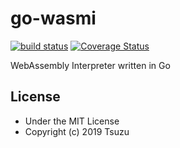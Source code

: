 # go-wasmi
[![build status](https://img.shields.io/circleci/project/github/cs3238-tsuzu/go-wasmi.svg)](https://circleci.com/gh/cs3238-tsuzu/go-wasmi)
[![Coverage Status](https://coveralls.io/repos/github/cs3238-tsuzu/go-wasmi/badge.svg?branch=master)](https://coveralls.io/github/cs3238-tsuzu/go-wasmi?branch=master)

WebAssembly Interpreter written in Go

## License
- Under the MIT License
- Copyright (c) 2019 Tsuzu